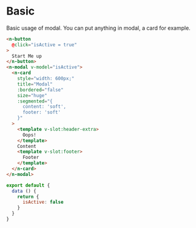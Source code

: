 # Basic
Basic usage of modal. You can put anything in modal, a card for example.
```html
<n-button
  @click="isActive = true"
>
  Start Me up
</n-button>
<n-modal v-model="isActive">
  <n-card
    style="width: 600px;"
    title="Modal"
    :bordered="false"
    size="huge"
    :segmented="{
      content: 'soft',
      footer: 'soft'
    }"
  >
    <template v-slot:header-extra>
      Oops!
    </template>
    Content
    <template v-slot:footer>
      Footer
    </template>
  </n-card>
</n-modal>
```
```js
export default {
  data () {
    return {
      isActive: false
    }
  }
}
```